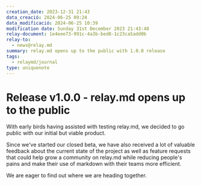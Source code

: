 ```yaml
---
creation_date: 2023-12-31 21:43
data_creació: 2024-06-25 09:24
data_modificació: 2024-06-25 10:39
modification date: Sunday 31st December 2023 21:43:48
relay-document: 1e4eee73-991c-4a3b-bed8-1c23ca5add0b
relay-to:
  - news@relay.md
summary: relay.md opens up to the public with 1.0.0 release
tags:
  - relaymd/journal
type: uniquenote
---
```


# Release v1.0.0 - relay.md opens up to the public
With early birds having assisted with testing relay.md, we decided to go public with our initial but viable product.

Since we've started our closed beta, we have also received a lot of valuable feedback about the current state of the project as well as feature requests that could help grow a community on relay.md while reducing people's pains and make their use of markdown with their teams more efficient.

We are eager to find out where we are heading together.